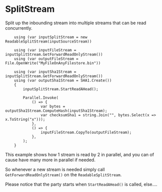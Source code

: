 ﻿# SplitStream

Split up the inbounding stream into multiple streams that can be read concurrently.

```
    using (var inputSplitStream = new ReadableSplitStream(inputSourceStream))

    using (var inputFileStream = inputSplitStream.GetForwardReadOnlyStream())
    using (var outputFileStream = File.OpenWrite("MyFileOnAnyFilestore.bin"))

    using (var inputSha1Stream = inputSplitStream.GetForwardReadOnlyStream())
    using (var outputSha1Stream = SHA1.Create())
    {
        inputSplitStream.StartReadAHead();

        Parallel.Invoke(
            () => {
                var bytes = outputSha1Stream.ComputeHash(inputSha1Stream);
                var checksumSha1 = string.Join("", bytes.Select(x => x.ToString("x")));
            },
            () => {
                inputFileStream.CopyTo(outputFileStream);
            },
        );
    }
```

This example shows how 1 stream is read by 2 in parallel, and you can of cause have many more in parallel if needed.

So whenever a new stream is needed simply call `GetForwardReadOnlyStream()` on the `ReadableSplitStream`.

Please notice that the party starts when `StartReadAHead()` is called, else....

